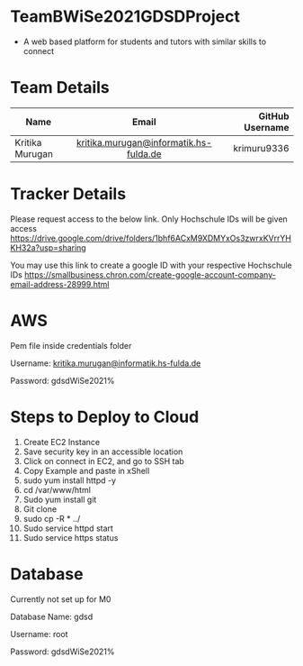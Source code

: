 # TeamBWiSe2021GDSDProject
- A web based platform for students and tutors with similar skills to connect


# Team Details


| Name            | Email                                  | GitHub Username  |
| --------------- |:--------------------------------------:| ----------------:|
| Kritika Murugan | kritika.murugan@informatik.hs-fulda.de | krimuru9336      |


# Tracker Details

Please request access to the below link. Only Hochschule IDs will be given access
https://drive.google.com/drive/folders/1bhf6ACxM9XDMYxOs3zwrxKVrrYHKH32a?usp=sharing

You may use this link to create a google ID with your respective Hochschule IDs
https://smallbusiness.chron.com/create-google-account-company-email-address-28999.html

# AWS

Pem file inside credentials folder

Username: kritika.murugan@informatik.hs-fulda.de

Password: gdsdWiSe2021%


# Steps to Deploy to Cloud

1. Create EC2 Instance
2. Save security key in an accessible location
3. Click on connect in EC2, and go to SSH tab
4. Copy Example and paste in xShell
5. sudo yum install httpd -y
6. cd /var/www/html
7. Sudo yum install git
8. Git clone
9. sudo cp -R * ../
10. Sudo service httpd start
11. Sudo service https status


# Database

Currently not set up for M0

Database Name: gdsd

Username: root

Password: gdsdWiSe2021%